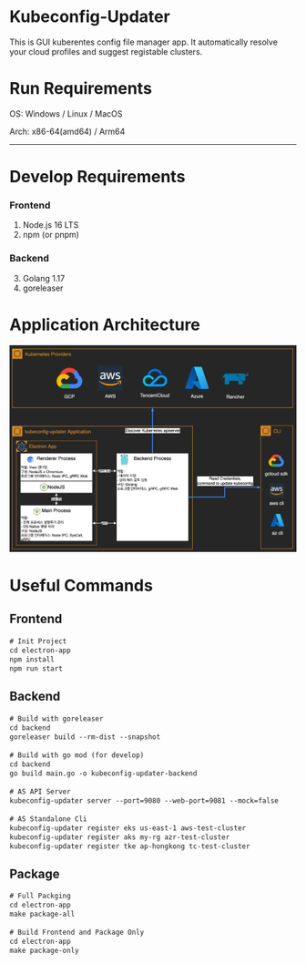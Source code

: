 # Kubeconfig-Updater

This is GUI kuberentes config file manager app. It automatically resolve your cloud profiles and suggest registable clusters.

# Run Requirements
OS: Windows / Linux / MacOS

Arch: x86-64(amd64) / Arm64 

------------------------

# Develop Requirements

### Frontend
1. Node.js 16 LTS
2. npm (or pnpm)

### Backend
3. Golang 1.17
4. goreleaser

# Application Architecture
![Screenshot](./docs/arch.png)

# Useful Commands

## Frontend

```commandline
# Init Project
cd electron-app
npm install
npm run start
```

## Backend

```commandline
# Build with goreleaser
cd backend
goreleaser build --rm-dist --snapshot

# Build with go mod (for develop)
cd backend
go build main.go -o kubeconfig-updater-backend

# AS API Server
kubeconfig-updater server --port=9080 --web-port=9081 --mock=false

# AS Standalone Cli
kubeconfig-updater register eks us-east-1 aws-test-cluster
kubeconfig-updater register aks my-rg azr-test-cluster
kubeconfig-updater register tke ap-hongkong tc-test-cluster
```

## Package
```commandline
# Full Packging
cd electron-app
make package-all

# Build Frontend and Package Only
cd electron-app
make package-only
```
